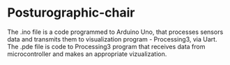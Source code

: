 # Posturographic-chair
The .ino file is a code programmed to Arduino Uno, that processes sensors data and transmits them to visualization program - Processing3, via Uart. 
The .pde file is code to Processing3 program that receives data from microcontroller and makes an appropriate vizualization.
